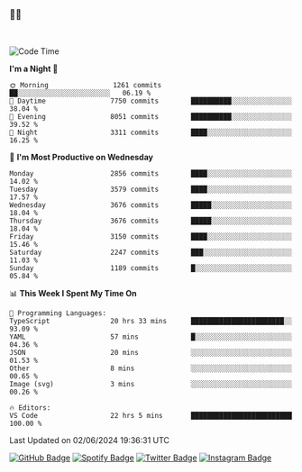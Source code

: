 ### 🤙🍺

<!-- <a href="https://github-readme-stats.vercel.app/api?username=hzak2xx&count_private=true&show_icons=true&theme=dracula">
  <img align="center" src="https://github-readme-stats.vercel.app/api?username=hzak2xx&count_private=true&show_icons=true&theme=dracula" />
</a>
</br> -->
</br>

<!--START_SECTION:waka-->
![Code Time](http://img.shields.io/badge/Code%20Time-3%2C374%20hrs%204%20mins-blue)

**I'm a Night 🦉** 

```text
🌞 Morning                1261 commits        ██░░░░░░░░░░░░░░░░░░░░░░░   06.19 % 
🌆 Daytime                7750 commits        ██████████░░░░░░░░░░░░░░░   38.04 % 
🌃 Evening                8051 commits        ██████████░░░░░░░░░░░░░░░   39.52 % 
🌙 Night                  3311 commits        ████░░░░░░░░░░░░░░░░░░░░░   16.25 % 
```
📅 **I'm Most Productive on Wednesday** 

```text
Monday                   2856 commits        ████░░░░░░░░░░░░░░░░░░░░░   14.02 % 
Tuesday                  3579 commits        ████░░░░░░░░░░░░░░░░░░░░░   17.57 % 
Wednesday                3676 commits        █████░░░░░░░░░░░░░░░░░░░░   18.04 % 
Thursday                 3676 commits        █████░░░░░░░░░░░░░░░░░░░░   18.04 % 
Friday                   3150 commits        ████░░░░░░░░░░░░░░░░░░░░░   15.46 % 
Saturday                 2247 commits        ███░░░░░░░░░░░░░░░░░░░░░░   11.03 % 
Sunday                   1189 commits        █░░░░░░░░░░░░░░░░░░░░░░░░   05.84 % 
```


📊 **This Week I Spent My Time On** 

```text
💬 Programming Languages: 
TypeScript               20 hrs 33 mins      ███████████████████████░░   93.09 % 
YAML                     57 mins             █░░░░░░░░░░░░░░░░░░░░░░░░   04.36 % 
JSON                     20 mins             ░░░░░░░░░░░░░░░░░░░░░░░░░   01.53 % 
Other                    8 mins              ░░░░░░░░░░░░░░░░░░░░░░░░░   00.65 % 
Image (svg)              3 mins              ░░░░░░░░░░░░░░░░░░░░░░░░░   00.26 % 

🔥 Editors: 
VS Code                  22 hrs 5 mins       █████████████████████████   100.00 % 
```


 Last Updated on 02/06/2024 19:36:31 UTC
<!--END_SECTION:waka-->

[![GitHub Badge](https://img.shields.io/badge/GitHub-100000?style=for-the-badge&logo=github&logoColor=white)](https://github.com/hzak2xx)
[![Spotify Badge](https://img.shields.io/badge/Spotify-1ED760?&style=for-the-badge&logo=spotify&logoColor=white)](https://open.spotify.com/user/uf90s6sbbh75a1mt44clkhkvf)
[![Twitter Badge](https://img.shields.io/badge/Twitter-1DA1F2?style=for-the-badge&logo=twitter&logoColor=white)](https://twitter.com/hzak2xx)
[![Instagram Badge](https://img.shields.io/badge/Instagram-E4405F?style=for-the-badge&logo=instagram&logoColor=white)](https://www.instagram.com/hzak2xx/)
